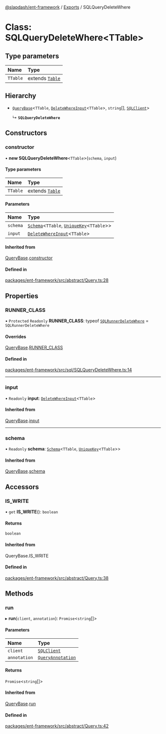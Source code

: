 [@slapdash/ent-framework](../README.md) / [Exports](../modules.md) / SQLQueryDeleteWhere

# Class: SQLQueryDeleteWhere<TTable\>

## Type parameters

| Name | Type |
| :------ | :------ |
| `TTable` | extends [`Table`](../modules.md#table) |

## Hierarchy

- [`QueryBase`](QueryBase.md)<`TTable`, [`DeleteWhereInput`](../modules.md#deletewhereinput)<`TTable`\>, `string`[], [`SQLClient`](../interfaces/SQLClient.md)\>

  ↳ **`SQLQueryDeleteWhere`**

## Constructors

### constructor

• **new SQLQueryDeleteWhere**<`TTable`\>(`schema`, `input`)

#### Type parameters

| Name | Type |
| :------ | :------ |
| `TTable` | extends [`Table`](../modules.md#table) |

#### Parameters

| Name | Type |
| :------ | :------ |
| `schema` | [`Schema`](Schema.md)<`TTable`, [`UniqueKey`](../modules.md#uniquekey)<`TTable`\>\> |
| `input` | [`DeleteWhereInput`](../modules.md#deletewhereinput)<`TTable`\> |

#### Inherited from

[QueryBase](QueryBase.md).[constructor](QueryBase.md#constructor)

#### Defined in

[packages/ent-framework/src/abstract/Query.ts:28](https://github.com/time-loop/slapdash/blob/master/packages/ent-framework/src/abstract/Query.ts#L28)

## Properties

### RUNNER\_CLASS

• `Protected` `Readonly` **RUNNER\_CLASS**: typeof [`SQLRunnerDeleteWhere`](SQLRunnerDeleteWhere.md) = `SQLRunnerDeleteWhere`

#### Overrides

[QueryBase](QueryBase.md).[RUNNER_CLASS](QueryBase.md#runner_class)

#### Defined in

[packages/ent-framework/src/sql/SQLQueryDeleteWhere.ts:14](https://github.com/time-loop/slapdash/blob/master/packages/ent-framework/src/sql/SQLQueryDeleteWhere.ts#L14)

___

### input

• `Readonly` **input**: [`DeleteWhereInput`](../modules.md#deletewhereinput)<`TTable`\>

#### Inherited from

[QueryBase](QueryBase.md).[input](QueryBase.md#input)

___

### schema

• `Readonly` **schema**: [`Schema`](Schema.md)<`TTable`, [`UniqueKey`](../modules.md#uniquekey)<`TTable`\>\>

#### Inherited from

[QueryBase](QueryBase.md).[schema](QueryBase.md#schema)

## Accessors

### IS\_WRITE

• `get` **IS_WRITE**(): `boolean`

#### Returns

`boolean`

#### Inherited from

QueryBase.IS\_WRITE

#### Defined in

[packages/ent-framework/src/abstract/Query.ts:38](https://github.com/time-loop/slapdash/blob/master/packages/ent-framework/src/abstract/Query.ts#L38)

## Methods

### run

▸ **run**(`client`, `annotation`): `Promise`<`string`[]\>

#### Parameters

| Name | Type |
| :------ | :------ |
| `client` | [`SQLClient`](../interfaces/SQLClient.md) |
| `annotation` | [`QueryAnnotation`](../interfaces/QueryAnnotation.md) |

#### Returns

`Promise`<`string`[]\>

#### Inherited from

[QueryBase](QueryBase.md).[run](QueryBase.md#run)

#### Defined in

[packages/ent-framework/src/abstract/Query.ts:42](https://github.com/time-loop/slapdash/blob/master/packages/ent-framework/src/abstract/Query.ts#L42)
